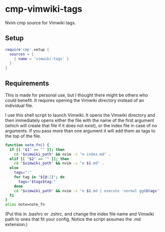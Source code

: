 # cmp-vimwiki-tags

Nvim cmp source for Vimwiki tags. 

## Setup

```lua
require'cmp'.setup {
  sources = {
    { name = 'vimwiki-tags' }
  }
}
```

## Requirements

This is made for personal use, but I thought there might be others who could benefit. It requires opening the Vimwiki directory instead of an individual file. 

I use this shell script to launch Vimwiki. It opens the Vimwiki directory and then immediately opens either the file with the name of the first argument (which will create that file if it does not exist), or the index file in case of no arguments. If you pass more than one argument it will add them as tags to the top of the file.

```bash
function note_fn() {
  if [[ "$1" == "" ]]; then
    cd "$vimwiki_path" && nvim -c "e index.md" .
  elif [[ "$2" == "" ]]; then
    cd "$vimwiki_path" && nvim -c "e $1.md" .
  else
    tags=":"
    for tag in "${@:2}"; do
      tags="$tags$tag:"
    done
    cd "$vimwiki_path" && nvim -c "e $1.md | execute 'normal ggO$tags'" .
  fi
}
alias note=note_fn
```
(Put this in .bashrc or .zshrc, and change the index file name and Vimwiki path to ones that fit your config. Notice the script assumes the .md extension.)
